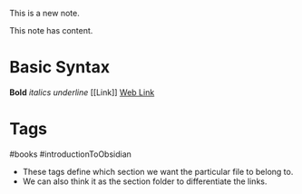 This is a new note.

This note has content.
# Basic Syntax

**Bold**
*italics*
_underline_
[[Link]]
[Web Link](https://www.google.com)

# Tags 

#books #introductionToObsidian
- These tags define which section we want the particular file to belong to.
- We can also think it as the section folder to differentiate the links.
